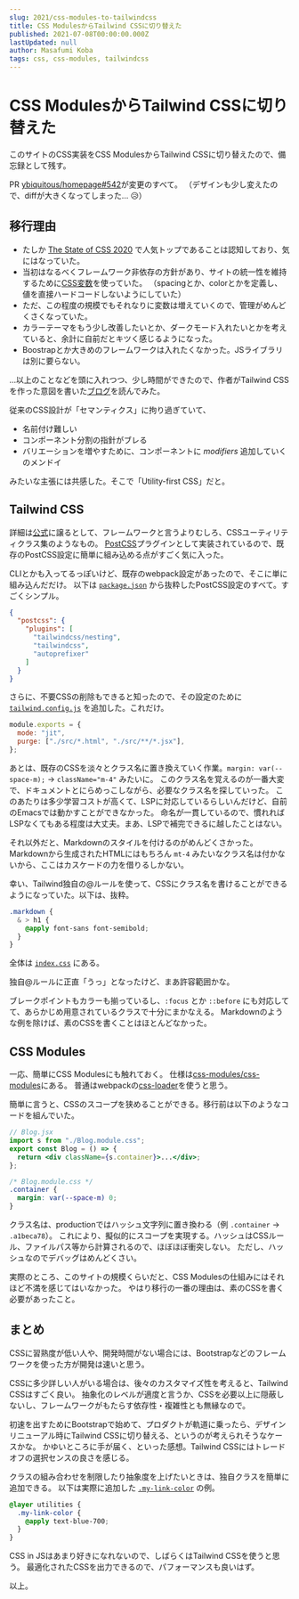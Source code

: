 ```yaml
---
slug: 2021/css-modules-to-tailwindcss
title: CSS ModulesからTailwind CSSに切り替えた
published: 2021-07-08T00:00:00.000Z
lastUpdated: null
author: Masafumi Koba
tags: css, css-modules, tailwindcss
---
```


# CSS ModulesからTailwind CSSに切り替えた

このサイトのCSS実装をCSS ModulesからTailwind CSSに切り替えたので、備忘録として残す。

PR [ybiquitous/homepage#542](https://github.com/ybiquitous/homepage/pull/542)が変更のすべて。
（デザインも少し変えたので、diffが大きくなってしまった… 😥）

## 移行理由

- たしか [The State of CSS 2020](https://2020.stateofcss.com/en-US/technologies/css-frameworks/) で人気トップであることは認知しており、気にはなっていた。
- 当初はなるべくフレームワーク非依存の方針があり、サイトの統一性を維持するために[CSS変数](https://developer.mozilla.org/en-US/docs/Web/CSS/Using_CSS_custom_properties)を使っていた。
  （spacingとか、colorとかを定義し、値を直接ハードコードしないようにしていた）
- ただ、この程度の規模でもそれなりに変数は増えていくので、管理がめんどくさくなっていた。
- カラーテーマをもう少し改善したいとか、ダークモード入れたいとかを考えていると、余計に自前だとキツく感じるようになった。
- Boostrapとか大きめのフレームワークは入れたくなかった。JSライブラリは別に要らない。

…以上のことなどを頭に入れつつ、少し時間ができたので、作者がTailwind CSSを作った意図を書いた[ブログ](https://adamwathan.me/css-utility-classes-and-separation-of-concerns/)を読んでみた。

従来のCSS設計が「セマンティクス」に拘り過ぎていて、

- 名前付け難しい
- コンポーネント分割の指針がブレる
- バリエーションを増やすために、コンポーネントに *modifiers* 追加していくのメンドイ

みたいな主張には共感した。そこで「Utility-first CSS」だと。

## Tailwind CSS

詳細は[公式](https://tailwindcss.com/)に譲るとして、フレームワークと言うよりむしろ、CSSユーティリティクラス集のようなもの。
[PostCSS](https://postcss.org/)プラグインとして実装されているので、既存のPostCSS設定に簡単に組み込める点がすごく気に入った。

CLIとかも入ってるっぽいけど、既存のwebpack設定があったので、そこに単に組み込んだだけ。
以下は [`package.json`](https://github.com/ybiquitous/homepage/blob/07cbecaafa42d0651f34fad1378991b321f8251e/package.json#L196-L202) から抜粋したPostCSS設定のすべて。すごくシンプル。

```json
{
  "postcss": {
    "plugins": [
      "tailwindcss/nesting",
      "tailwindcss",
      "autoprefixer"
    ]
  }
}
```

さらに、不要CSSの削除もできると知ったので、その設定のために [`tailwind.config.js`](https://github.com/ybiquitous/homepage/blob/07cbecaafa42d0651f34fad1378991b321f8251e/tailwind.config.js#L2-L5) を追加した。これだけ。

```js
module.exports = {
  mode: "jit",
  purge: ["./src/*.html", "./src/**/*.jsx"],
};
```

あとは、既存のCSSを淡々とクラス名に置き換えていく作業。`margin: var(--space-m);` → `className="m-4"` みたいに。
このクラス名を覚えるのが一番大変で、ドキュメントとにらめっこしながら、必要なクラス名を探していった。
このあたりは多少学習コストが高くて、LSPに対応しているらしいんだけど、自前のEmacsでは動かすことができなかった。
命名が一貫しているので、慣れればLSPなくてもある程度は大丈夫。まあ、LSPで補完できるに越したことはない。

それ以外だと、Markdownのスタイルを付けるのがめんどくさかった。Markdownから生成されたHTMLにはもちろん `mt-4` みたいなクラス名は付かないから、ここはカスケードの力を借りるしかない。

幸い、Tailwind独自の@ルールを使って、CSSにクラス名を書けることができるようになっていた。以下は、抜粋。

```css
.markdown {
  & > h1 {
    @apply font-sans font-semibold;
  }
}
```

全体は [`index.css`](https://github.com/ybiquitous/homepage/blob/07cbecaafa42d0651f34fad1378991b321f8251e/src/index.css#L24) にある。

独自@ルールに正直「うっ」となったけど、まあ許容範囲かな。

ブレークポイントもカラーも揃っているし、`:focus` とか `::before` にも対応してて、あらかじめ用意されているクラスで十分にまかなえる。
Markdownのような例を除けば、素のCSSを書くことはほとんどなかった。

## CSS Modules

一応、簡単にCSS Modulesにも触れておく。
仕様は[css-modules/css-modules](https://github.com/css-modules/css-modules)にある。
普通はwebpackの[css-loader](https://github.com/webpack/css-loader)を使うと思う。

簡単に言うと、CSSのスコープを狭めることができる。移行前は以下のようなコードを組んでいた。

```jsx
// Blog.jsx
import s from "./Blog.module.css";
export const Blog = () => {
  return <div className={s.container}>...</div>;
};
```

```css
/* Blog.module.css */
.container {
  margin: var(--space-m) 0;
}
```

クラス名は、productionではハッシュ文字列に置き換わる（例 `.container` → `.a1beca78`）。
これにより、擬似的にスコープを実現する。ハッシュはCSSルール、ファイルパス等から計算されるので、ほぼほぼ衝突しない。
ただし、ハッシュなのでデバッグはめんどくさい。

実際のところ、このサイトの規模くらいだと、CSS Modulesの仕組みにはそれほど不満を感じてはいなかった。
やはり移行の一番の理由は、素のCSSを書く必要があったこと。

## まとめ

CSSに習熟度が低い人や、開発時間がない場合には、Bootstrapなどのフレームワークを使った方が開発は速いと思う。

CSSに多少詳しい人がいる場合は、後々のカスタマイズ性を考えると、Tailwind CSSはすごく良い。
抽象化のレベルが適度と言うか、CSSを必要以上に隠蔽しないし、フレームワークがもたらす依存性・複雑性とも無縁なので。

初速を出すためにBootstrapで始めて、プロダクトが軌道に乗ったら、デザインリニューアル時にTailwind CSSに切り替える、というのが考えられそうなケースかな。
かゆいところに手が届く、といった感想。Tailwind CSSにはトレードオフの選択センスの良さを感じる。

クラスの組み合わせを制限したり抽象度を上げたいときは、独自クラスを簡単に追加できる。
以下は実際に追加した [`.my-link-color`](https://github.com/ybiquitous/homepage/blob/07cbecaafa42d0651f34fad1378991b321f8251e/src/index.css#L16-L18) の例。

```css
@layer utilities {
  .my-link-color {
    @apply text-blue-700;
  }
}
```

CSS in JSはあまり好きになれないので、しばらくはTailwind CSSを使うと思う。
最適化されたCSSを出力できるので、パフォーマンスも良いはず。

以上。
